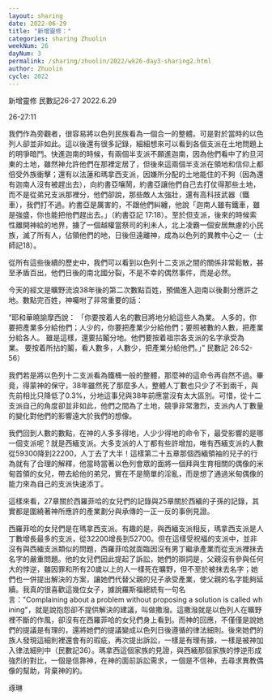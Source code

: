 ```yaml
---
layout: sharing
date: 2022-06-29
title: "新增靈修："
categories: sharing Zhuolin
weekNum: 26
dayNum: 3
permalink: /sharing/zhuolin/2022/wk26-day3-sharing2.html
author: Zhuolin
cycle: 2022
---  
```

新增靈修 民數記26-27
2022.6.29

26-27:11

我們作為旁觀者，很容易將以色列民族看為一個合一的整體。可是對於當時的以色列人卻並非如此。這以後還有很多記錄，細細想來可以看到各個支派在土地問題上的明爭暗鬥。快進迦南的時候，有兩個半支派不願進迦南，因為他們看中了約旦河東的土地，雖然神允許他們在那裡定居了，但後來這兩個半支派在領地和信仰上都倍受外族衝擊；還有以法蓮和瑪拿西支派，因嫌所分配的土地能住的不夠（因為還有迦南人沒有被趕出去），向約書亞嚷鬧，約書亞讓他們自己去打仗得那些土地，而不是從弟兄支派那裡分，他們卻說，那些敵人太強壯，還有高科技武器（鐵車），我們打不過。約書亞是厲害的，不跟他們糾纏，他說「迦南人雖有鐵車，雖是強盛，你也能把他們趕出去。」（‭‭約書亞記‬ ‭17:18‬）。至於但支派，後來的時候索性離開神給的地界，擄了一個越權當祭司的利未人，北上凌霸一個安居無慮的小民族，滅了所有人，佔領他們的地，日後但遠離神，成為以色列的異教中心之一（士師記18）。

從所有這些後續的歷史中，我們可以看到以色列十二支派之間的關係非常鬆散，甚至矛盾百出，他們日後的南北國分裂，不是不幸的偶然事件，而是必然。

今天的經文是曠野流浪38年後的第二次數點百姓，預備進入迦南以後劃分應許之地。數點完百姓，神囑咐了非常重要的話：

“耶和華曉諭摩西說： 「你要按着人名的數目將地分給這些人為業。 人多的，你要把產業多分給他們；人少的，你要把產業少分給他們；要照被數的人數，把產業分給各人。 雖是這樣，還要拈鬮分地。他們要按着祖宗各支派的名字承受為業。 要按着所拈的鬮，看人數多，人數少，把產業分給他們。」” 民數記‬ ‭26:52-56）

我們若是將以色列十二支派看為鐵桶一般的整體，那麼神的這命令再自然不過。畢竟，得蒙神的保守，38年雖然死了那麼多人，整體人丁數也只少了不到兩千，與先前相比只降低了0.3%，分地這事兒與38年前應當沒有太大區別。可惜，從十二支派自己的角度卻並非如此，他們之間為了土地，競爭非常激烈，支派內人丁數量的變化對他們的影響遠大於我們的想像。

我們回到人數的數點，在神的人多多得地，人少少得地的命令下，最受影響的是哪一個支派呢？就是西緬支派。大多支派的人丁都有些許增加，唯有西緬支派的人數從59300降到22200，人丁去了大半！這樣第二十五章那個西緬領袖的兒子的行為就有了合理的解釋，他當時當著以色列會眾的面將一個拜與生育相關的偶像的米甸首領的女兒，帶去給他的弟兄，實在不是簡單的淫亂，而是想了通過米甸偶像的能力來為自己的支派快速添丁。

這樣來看，27章關於西羅菲哈的女兒們的記錄與25章關於西緬的子孫的記錄，其實都是圍繞著神所應許的產業劃分與承傳的一正一反的事例見證。

西羅菲哈的女兒們是在瑪拿西支派。有趣的是，與西緬支派相反，瑪拿西支派是人丁數增長最多的支派，從32200增長到52700。但在這樣受祝福的支派中，並非沒有與西緬支派類似的問題，西羅菲哈就面臨因沒有男丁繼承產業而從支派裡抹去名字的嚴重問題。他的女兒們因此提起了訴訟，她們的辯詞是，父親沒有參與任何大的悖逆，雖因罪和所有20歲以上的人一樣死在曠野，但不至於被抹去名字；她們也一併提出解決的方案，讓她們代替父親的兒子承受產業，使父親的名字能夠延續。我真的很喜歡這幾位女子，據說羅斯福總統有一句名言："Complaining about a problem without proposing a solution is called whining"，就是說抱怨卻不提供解決的建議，叫做撒潑。這撒潑就是以色列人在曠野裡不斷的作風，卻沒有在西羅菲哈的女兒們身上看到。而神的回應，不僅僅是說她們的提議是有理的，還將她們的提議變成以色列日後遵循的律法細則。後來她們的族人發現這細則裡還會有的瑕疵，再次提出訴訟，一樣是有理有據，一樣是被神加入律法細則中（民數記36）。瑪拿西這個家族的見證，與西緬那個家族的悖逆形成強烈的對比，一個是信靠神，在神的面前訴訟需求，一個是不信神，去尋求異教偶像的幫助，背棄神的約。


琢琳
